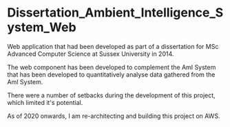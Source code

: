 # Dissertation_Ambient_Intelligence_System_Web
Web application that had been developed as part of a dissertation for MSc Advanced Computer Science at Sussex University in 2014. 

The web component has been developed to complement the AmI System that has been developed to quantitatively analyse data gathered from the AmI System.

There were a number of setbacks during the development of this project, which limited it's potential.

As of 2020 onwards, I am re-architecting and building this project on AWS.

